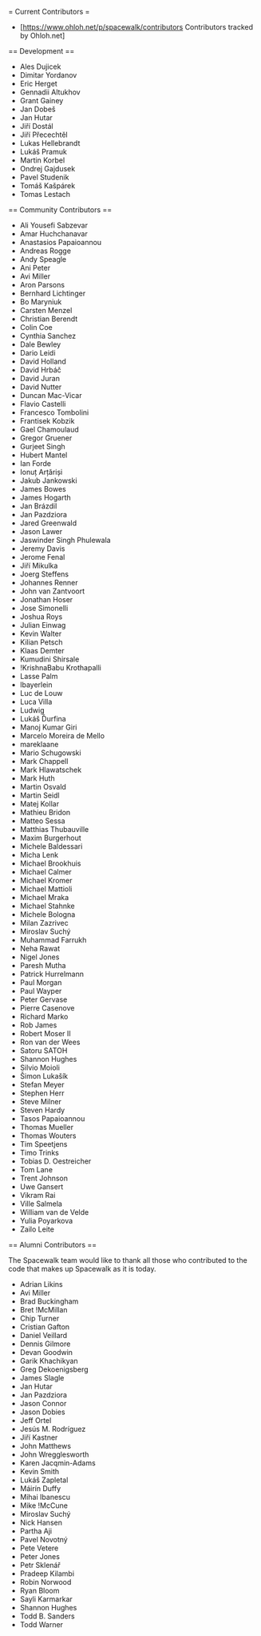 = Current Contributors =

 * [https://www.ohloh.net/p/spacewalk/contributors Contributors tracked by Ohloh.net]

== Development ==

 * Ales Dujicek
 * Dimitar Yordanov
 * Eric Herget
 * Gennadii Altukhov
 * Grant Gainey
 * Jan Dobeš
 * Jan Hutar
 * Jiří Dostál
 * Jiří Přecechtěl
 * Lukas Hellebrandt
 * Lukáš Pramuk
 * Martin Korbel
 * Ondrej Gajdusek
 * Pavel Studenik
 * Tomáš Kašpárek
 * Tomas Lestach

== Community Contributors ==

 * Ali Yousefi Sabzevar
 * Amar Huchchanavar
 * Anastasios Papaioannou
 * Andreas Rogge
 * Andy Speagle
 * Ani Peter
 * Avi Miller
 * Aron Parsons
 * Bernhard Lichtinger
 * Bo Maryniuk
 * Carsten Menzel
 * Christian Berendt
 * Colin Coe
 * Cynthia Sanchez
 * Dale Bewley
 * Dario Leidi
 * David Holland
 * David Hrbáč
 * David Juran
 * David Nutter
 * Duncan Mac-Vicar
 * Flavio Castelli
 * Francesco Tombolini
 * Frantisek Kobzik
 * Gael Chamoulaud
 * Gregor Gruener
 * Gurjeet Singh
 * Hubert Mantel
 * Ian Forde
 * Ionuț Arțăriși
 * Jakub Jankowski
 * James Bowes
 * James Hogarth
 * Jan Brázdil
 * Jan Pazdziora
 * Jared Greenwald
 * Jason Lawer
 * Jaswinder Singh Phulewala
 * Jeremy Davis
 * Jerome Fenal
 * Jiří Mikulka
 * Joerg Steffens
 * Johannes Renner
 * John van Zantvoort
 * Jonathan Hoser
 * Jose Simonelli
 * Joshua Roys
 * Julian Einwag
 * Kevin Walter
 * Kilian Petsch
 * Klaas Demter
 * Kumudini Shirsale
 * !KrishnaBabu Krothapalli
 * Lasse Palm
 * lbayerlein
 * Luc de Louw
 * Luca Villa
 * Ludwig
 * Lukáš Ďurfina
 * Manoj Kumar Giri
 * Marcelo Moreira de Mello
 * mareklaane
 * Mario Schugowski
 * Mark Chappell
 * Mark Hlawatschek
 * Mark Huth
 * Martin Osvald
 * Martin Seidl
 * Matej Kollar
 * Mathieu Bridon
 * Matteo Sessa
 * Matthias Thubauville
 * Maxim Burgerhout
 * Michele Baldessari
 * Micha Lenk
 * Michael Brookhuis
 * Michael Calmer
 * Michael Kromer
 * Michael Mattioli
 * Michael Mraka
 * Michael Stahnke
 * Michele Bologna
 * Milan Zazrivec
 * Miroslav Suchý
 * Muhammad Farrukh
 * Neha Rawat
 * Nigel Jones
 * Paresh Mutha
 * Patrick Hurrelmann
 * Paul Morgan
 * Paul Wayper
 * Peter Gervase
 * Pierre Casenove
 * Richard Marko
 * Rob James
 * Robert Moser II
 * Ron van der Wees
 * Satoru SATOH
 * Shannon Hughes
 * Silvio Moioli
 * Šimon Lukašík
 * Stefan Meyer
 * Stephen Herr
 * Steve Milner
 * Steven Hardy
 * Tasos Papaioannou
 * Thomas Mueller
 * Thomas Wouters
 * Tim Speetjens
 * Timo Trinks
 * Tobias D. Oestreicher
 * Tom Lane
 * Trent Johnson
 * Uwe Gansert
 * Vikram Rai
 * Ville Salmela
 * William van de Velde
 * Yulia Poyarkova
 * Zailo Leite

== Alumni Contributors ==

The Spacewalk team would like to thank all those who contributed to the code that makes up Spacewalk as it is today.  

 * Adrian Likins
 * Avi Miller
 * Brad Buckingham
 * Bret !McMillan
 * Chip Turner
 * Cristian Gafton
 * Daniel Veillard
 * Dennis Gilmore
 * Devan Goodwin
 * Garik Khachikyan
 * Greg Dekoenigsberg
 * James Slagle
 * Jan Hutar
 * Jan Pazdziora
 * Jason Connor
 * Jason Dobies
 * Jeff Ortel
 * Jesús M. Rodríguez
 * Jiří Kastner
 * John Matthews
 * John Wregglesworth
 * Karen Jacqmin-Adams
 * Kevin Smith
 * Lukáš Zapletal
 * Máirín Duffy
 * Mihai Ibanescu
 * Mike !McCune 
 * Miroslav Suchý
 * Nick Hansen
 * Partha Aji
 * Pavel Novotný
 * Pete Vetere
 * Peter Jones
 * Petr Sklenář
 * Pradeep Kilambi
 * Robin Norwood
 * Ryan Bloom
 * Sayli Karmarkar
 * Shannon Hughes
 * Todd B. Sanders
 * Todd Warner
